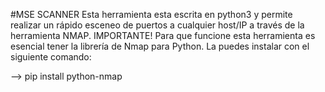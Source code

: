 #MSE SCANNER Esta herramienta esta escrita en python3 y permite realizar un rápido esceneo de puertos a cualquier host/IP a través de la herramienta NMAP.
IMPORTANTE!
Para que funcione esta herramienta es esencial tener la librería de Nmap para Python. La puedes instalar con el siguiente comando:

--> pip install python-nmap


